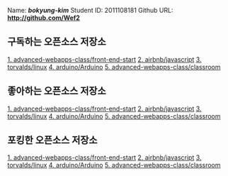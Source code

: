 Name: **_bokyung-kim_**
Student ID: 2011108181
Github URL: **http://github.com/Wef2**


## 구독하는 오픈소스 저장소

[1. advanced-webapps-class/front-end-start](https://github.com/advanced-webapps-class/front-end-start)
[2. airbnb/javascript](https://github.com/airbnb/javascript)
[3. torvalds/linux](https://github.com/torvalds/linux)
[4. arduino/Arduino](https://github.com/arduino/Arduino)
[5. advanced-webapps-class/classroom](https://github.com/advanced-webapps-Class/classroom)

## 좋아하는 오픈소스 저장소

[1. advanced-webapps-class/front-end-start](https://github.com/advanced-webapps-class/front-end-start)
[2. airbnb/javascript](https://github.com/airbnb/javascript)
[3. torvalds/linux](https://github.com/torvalds/linux)
[4. arduino/Arduino](https://github.com/arduino/Arduino)
[5. advanced-webapps-class/classroom](https://github.com/advanced-webapps-Class/classroom)

## 포킹한 오픈소스 저장소

[1. advanced-webapps-class/front-end-start](https://github.com/advanced-webapps-class/front-end-start)
[2. airbnb/javascript](https://github.com/airbnb/javascript)
[3. torvalds/linux](https://github.com/torvalds/linux)
[4. arduino/Arduino](https://github.com/arduino/Arduino)
[5. advanced-webapps-class/classroom](https://github.com/advanced-webapps-Class/classroom)

